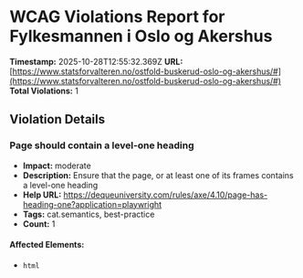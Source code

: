 # WCAG Violations Report for Fylkesmannen i Oslo og Akershus

**Timestamp:** 2025-10-28T12:55:32.369Z
**URL:** [https://www.statsforvalteren.no/ostfold-buskerud-oslo-og-akershus/#](https://www.statsforvalteren.no/ostfold-buskerud-oslo-og-akershus/#)
**Total Violations:** 1

## Violation Details

### Page should contain a level-one heading

- **Impact:** moderate
- **Description:** Ensure that the page, or at least one of its frames contains a level-one heading
- **Help URL:** https://dequeuniversity.com/rules/axe/4.10/page-has-heading-one?application=playwright
- **Tags:** cat.semantics, best-practice
- **Count:** 1

#### Affected Elements:

- `html`
